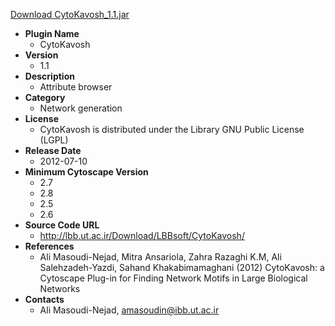 <a href="CytoKavosh_1.1.jar">Download CytoKavosh_1.1.jar</a>

* __Plugin Name__
  * CytoKavosh
* __Version__
  * 1.1
* __Description__
  * Attribute browser
* __Category__
  * Network generation
* __License__
  * CytoKavosh is distributed under the Library GNU Public License (LGPL)
* __Release Date__
  * 2012-07-10
* __Minimum Cytoscape Version__
  * 2.7
  * 2.8
  * 2.5
  * 2.6
* __Source Code URL__
  * http://lbb.ut.ac.ir/Download/LBBsoft/CytoKavosh/
* __References__
  * Ali Masoudi-Nejad, Mitra Ansariola, Zahra Razaghi K.M, Ali Salehzadeh-Yazdi,   				Sahand Khakabimamaghani (2012) CytoKavosh: a Cytoscape Plug-in for Finding 				Network Motifs in Large Biological Networks
* __Contacts__
  * Ali Masoudi-Nejad, amasoudin@ibb.ut.ac.ir
